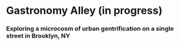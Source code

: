 # Gastronomy Alley (in progress)

### Exploring a microcosm of urban gentrification on a single street in Brooklyn, NY
 
